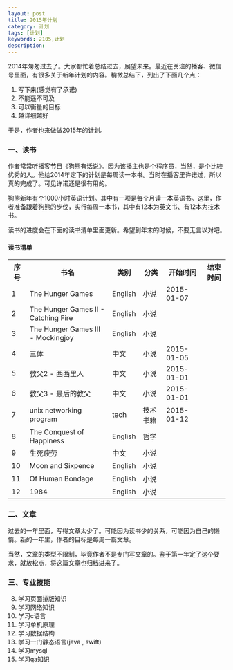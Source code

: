 ```yaml
---
layout: post                                   
title: 2015年计划
category: 计划                             
tags: [计划]
keywords: 2105,计划
description: 
---
```


2014年匆匆过去了。大家都忙着总结过去，展望未来。最近在关注的播客、微信号里面，有很多关于新年计划的内容。稍微总结下，列出了下面几个点：

1. 写下来(感觉有了承诺)
2. 不能遥不可及
3. 可以衡量的目标
4. 越详细越好

于是，作者也来做做2015年的计划。

### 一、读书

作者常常听播客节目《狗熊有话说》。因为该播主也是个程序员，当然，是个比较优秀的人。他给2014年定下的计划是每周读一本书。当时在播客里许诺过，所以真的完成了。可见许诺还是很有用的。

狗熊新年有个1000小时英语计划。其中有一项是每个月读一本英语书。这里，作者准备跟着狗熊的步伐，实行每周一本书，其中有12本为英文书、有12本为技术书。

读书的进度会在下面的读书清单里面更新。希望到年末的时候，不要无言以对吧。

#### 读书清单

<table class="normal_table">
    <tr>
        <th>序号</th>
        <th>书名</th>
        <th>类别</th>
        <th>分类</th>
        <th>开始时间</th>
        <th>结束时间</th>
    </tr>
    <tr>
        <td>1</td>
        <td>The Hunger Games</td>
        <td>English</td>
        <td>小说</td>
        <td>2015-01-07</td>
        <td></td>
    </tr>
    <tr>
        <td>2</td>
        <td>The Hunger Games II - Catching Fire</td>
        <td>English</td>
        <td>小说</td>
        <td></td>
        <td></td>
    </tr>
    <tr>
        <td>3</td>
        <td>The Hunger Games III - Mockingjoy</td>
        <td>English</td>
        <td>小说</td>
        <td></td>
        <td></td>
    </tr>
    <tr>
        <td>4</td>
        <td>三体</td>
        <td>中文</td>
        <td>小说</td>
        <td>2015-01-05</td>
        <td></td>
    </tr>
    <tr>
        <td>5</td>
        <td>教父2 - 西西里人</td>
        <td>中文</td>
        <td>小说</td>
        <td>2015-01-01</td>
        <td></td>
    </tr>
    <tr>
        <td>6</td>
        <td>教父3 - 最后的教父</td>
        <td>中文</td>
        <td>小说</td>
        <td>2015-01-01</td>
        <td></td>
    </tr>
    <tr>
        <td>7</td>
        <td>unix networking program</td>
        <td>tech</td>
        <td>技术书籍</td>
        <td>2015-01-12</td>
        <td></td>
    </tr>
    <tr>
        <td>8</td>
        <td>The Conquest of Happiness</td>
        <td>English</td>
        <td>哲学</td>
        <td></td>
        <td></td>
    </tr>
    <tr>
        <td>9</td>
        <td>生死疲劳</td>
        <td>中文</td>
        <td>小说</td>
        <td></td>
        <td></td>
    </tr>
    <tr>
        <td>10</td>
        <td>Moon and Sixpence</td>
        <td>English</td>
        <td>小说</td>
        <td></td>
        <td></td>
    </tr>
    <tr>
        <td>11</td>
        <td>Of Human Bondage</td>
        <td>English</td>
        <td>小说</td>
        <td></td>
        <td></td>
    </tr>
    <tr>
        <td>12</td>
        <td>1984</td>
        <td>English</td>
        <td>小说</td>
        <td></td>
        <td></td>
    </tr>
    
</table>

### 二、文章

过去的一年里面，写得文章太少了。可能因为读书少的关系，可能因为自己的懒惰。新的一年里，作者的目标是每周一篇文章。

当然，文章的类型不限制，毕竟作者不是专门写文章的。鉴于第一年定了这个要求，就放松点，将这篇文章也归档进来了。

### 三、专业技能

8. 学习页面排版知识
1. 学习网络知识
2. 学习c语言
3. 学习单机原理
4. 学习数据结构
5. 学习一门静态语言(java , swift)
6. 学习mysql
7. 学习qa知识
